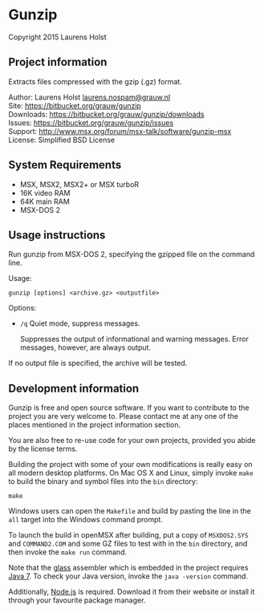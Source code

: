 Gunzip
======

Copyright 2015 Laurens Holst

Project information
-------------------

Extracts files compressed with the gzip (.gz) format.

Author: Laurens Holst <laurens.nospam@grauw.nl>  
Site: <https://bitbucket.org/grauw/gunzip>  
Downloads: <https://bitbucket.org/grauw/gunzip/downloads>  
Issues: <https://bitbucket.org/grauw/gunzip/issues>  
Support: <http://www.msx.org/forum/msx-talk/software/gunzip-msx>  
License: Simplified BSD License


System Requirements
-------------------

  * MSX, MSX2, MSX2+ or MSX turboR
  * 16K video RAM
  * 64K main RAM
  * MSX-DOS 2


Usage instructions
------------------

Run gunzip from MSX-DOS 2, specifying the gzipped file on the command line.

Usage:

    gunzip [options] <archive.gz> <outputfile>

Options:

  * `/q` Quiet mode, suppress messages.
    
    Suppresses the output of informational and warning messages.
    Error messages, however, are always output.

If no output file is specified, the archive will be tested.


Development information
-----------------------

Gunzip is free and open source software. If you want to contribute to the
project you are very welcome to. Please contact me at any one of the places
mentioned in the project information section.

You are also free to re-use code for your own projects, provided you abide by
the license terms.

Building the project with some of your own modifications is really easy on all
modern desktop platforms. On Mac OS X and Linux, simply invoke `make` to build
the binary and symbol files into the `bin` directory:

    make

Windows users can open the `Makefile` and build by pasting the line in the `all`
target into the Windows command prompt.

To launch the build in openMSX after building, put a copy of `MSXDOS2.SYS` and
`COMMAND2.COM` and some GZ files to test with in the `bin` directory, and then
invoke the `make run` command.

Note that the [glass](https://bitbucket.org/grauw/glass) assembler which is
embedded in the project requires [Java 7](http://java.com/getjava). To check
your Java version, invoke the `java -version` command.

Additionally, [Node.js](https://nodejs.org/) is required. Download it from their
website or install it through your favourite package manager.
